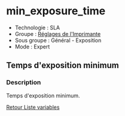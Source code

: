 # min_exposure_time

* Technologie : SLA
* Groupe : [Réglages de l'Imprimante](../sla_printer/sla_parameters.md)
* Sous groupe : Général - Exposition
* Mode : Expert

## Temps d'exposition minimum

### Description

Temps d'exposition minimum.

[Retour Liste variables](variable_list.md)